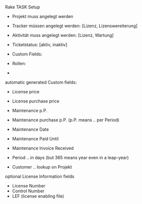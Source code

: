 Rake TASK Setup
- Projekt muss angelegt werden
- Tracker müssen angelegt werden:   [Lizenz, Lizenswereiterung]
- Aktivität muss angelegt werden:   [Lizenz, Wartung]
- Ticketstatus:                     [aktiv, inaktiv]

- Custom Fields:

- Rollen:
- 

automatic generated Custom fields:
- License price
- License purchase price

- Maintenance p.P.            
- Maintenance purchase p.P. (p.P. means .. per Period)
- Maintenance Date
- Maintenance Paid Until
- Maintenance Invoice Received

- Period  .. in days (but 365 means year even in a leap-year)

- Customer .. lookup on Projekt

optional License Information fields
- License Number
- Control Number
- LEF (license enabling file)
